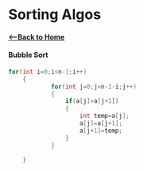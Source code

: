 # Sorting Algos

#### [<--Back to Home](../Readme.md)

#### Bubble Sort

```c++
for(int i=0;i<n-1;i++)
    {
            for(int j=0;j<n-1-i;j++)
            {
                if(a[j]>a[j+1])
                {
                    int temp=a[j];
                    a[j]=a[j+1];
                    a[j+1]=temp;
                }
            }

    }
```



